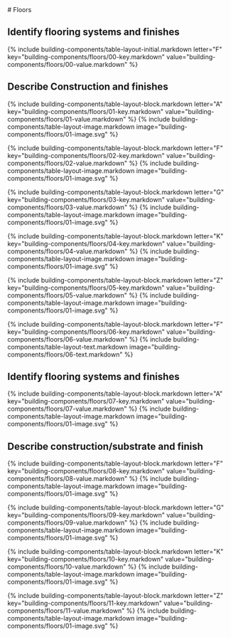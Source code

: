 <div data-role="collapsible" data-inset="false">
# Floors

<dl>

## <span class="caps">**Identify flooring systems and finishes**</span>

{% include building-components/table-layout-initial.markdown letter="F" key="building-components/floors/00-key.markdown" value="building-components/floors/00-value.markdown" %}

## <span class="caps">**Describe** Construction and finishes</span>

{% include building-components/table-layout-block.markdown letter="A" key="building-components/floors/01-key.markdown" value="building-components/floors/01-value.markdown" %}
{% include building-components/table-layout-image.markdown image="building-components/floors/01-image.svg" %}

{% include building-components/table-layout-block.markdown letter="F" key="building-components/floors/02-key.markdown" value="building-components/floors/02-value.markdown"  %}
{% include building-components/table-layout-image.markdown image="building-components/floors/01-image.svg" %}

{% include building-components/table-layout-block.markdown letter="G" key="building-components/floors/03-key.markdown" value="building-components/floors/03-value.markdown"  %}
{% include building-components/table-layout-image.markdown image="building-components/floors/01-image.svg" %}

{% include building-components/table-layout-block.markdown letter="K" key="building-components/floors/04-key.markdown" value="building-components/floors/04-value.markdown"  %}
{% include building-components/table-layout-image.markdown image="building-components/floors/01-image.svg" %}

{% include building-components/table-layout-block.markdown letter="Z" key="building-components/floors/05-key.markdown" value="building-components/floors/05-value.markdown"  %}
{% include building-components/table-layout-image.markdown image="building-components/floors/01-image.svg" %}

{% include building-components/table-layout-block.markdown letter="F" key="building-components/floors/06-key.markdown" value="building-components/floors/06-value.markdown"  %}
{% include building-components/table-layout-text.markdown image="building-components/floors/06-text.markdown" %}

## <span class="caps">**Identify flooring systems and finishes**</span>

{% include building-components/table-layout-block.markdown letter="A" key="building-components/floors/07-key.markdown" value="building-components/floors/07-value.markdown"  %}
{% include building-components/table-layout-image.markdown image="building-components/floors/01-image.svg" %}

## <span class="caps">**Describe** construction/substrate and finish</span>

{% include building-components/table-layout-block.markdown letter="F" key="building-components/floors/08-key.markdown" value="building-components/floors/08-value.markdown"  %}
{% include building-components/table-layout-image.markdown image="building-components/floors/01-image.svg" %}

{% include building-components/table-layout-block.markdown letter="G" key="building-components/floors/09-key.markdown" value="building-components/floors/09-value.markdown"  %}
{% include building-components/table-layout-image.markdown image="building-components/floors/01-image.svg" %}

{% include building-components/table-layout-block.markdown letter="K" key="building-components/floors/10-key.markdown" value="building-components/floors/10-value.markdown"  %}
{% include building-components/table-layout-image.markdown image="building-components/floors/01-image.svg" %}

{% include building-components/table-layout-block.markdown letter="Z" key="building-components/floors/11-key.markdown" value="building-components/floors/11-value.markdown"  %}
{% include building-components/table-layout-image.markdown image="building-components/floors/01-image.svg" %}

</dl>
</div>
